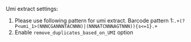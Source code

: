 Umi extract settings: 
1. Please use following pattern for umi extract. Barcode pattern 1:`.+(?P<umi_1>(NNNCGANNNTACNNN)|(NNNATCNNNAGTNNN)){s<=1}.+`
2. Enable `remove_duplicates_based_on_UMI` option